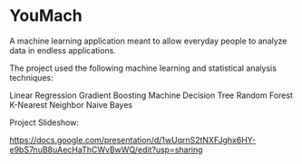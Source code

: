 # YouMach

A  machine learning application meant to allow everyday people to analyze data in endless applications.

The project used the following machine learning and statistical analysis techniques:

Linear Regression
Gradient Boosting Machine 
Decision Tree
Random Forest 
K-Nearest Neighbor
Naive Bayes

Project Slideshow:

https://docs.google.com/presentation/d/1wUqrnS2tNXFJghx6HY-e9bS7nuB8uAecHaThCWvBwWQ/edit?usp=sharing
